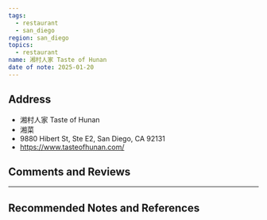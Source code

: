 ```yaml
---
tags:
  - restaurant
  - san_diego
region: san_diego
topics:
  - restaurant
name: 湘村人家 Taste of Hunan
date of note: 2025-01-20
---
```


## Address

- 湘村人家 Taste of Hunan
- 湘菜
- 9880 Hibert St, Ste E2, San Diego, CA 92131
- https://www.tasteofhunan.com/


## Comments and Reviews






-----------
##  Recommended Notes and References

